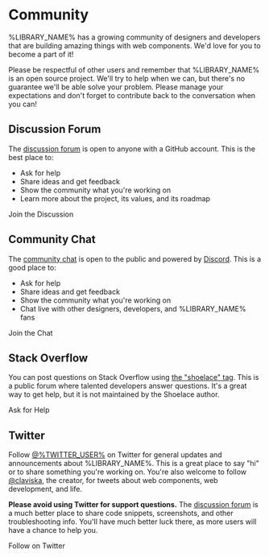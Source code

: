 # Community

%LIBRARY_NAME% has a growing community of designers and developers that are building amazing things with web components. We'd love for you to become a part of it!

Please be respectful of other users and remember that %LIBRARY_NAME% is an open source project. We'll try to help when we can, but there's no guarantee we'll be able solve your problem. Please manage your expectations and don't forget to contribute back to the conversation when you can!

## Discussion Forum

The [discussion forum](%REPO_URL%/discussions) is open to anyone with a GitHub account. This is the best place to:

- Ask for help
- Share ideas and get feedback
- Show the community what you're working on
- Learn more about the project, its values, and its roadmap

<o-button variant="primary" href="%REPO_URL%/discussions" target="_blank">
  <o-icon name="github" slot="prefix"></o-icon>
  Join the Discussion
</o-button>

## Community Chat

The [community chat](https://discord.gg/mg8f26C) is open to the public and powered by [Discord](https://discord.com/). This is a good place to:

- Ask for help
- Share ideas and get feedback
- Show the community what you're working on
- Chat live with other designers, developers, and %LIBRARY_NAME% fans

<o-button variant="primary" href="https://discord.gg/mg8f26C" target="_blank">
  <o-icon name="discord" slot="prefix"></o-icon>
  Join the Chat
</o-button>

## Stack Overflow

You can post questions on Stack Overflow using [the "shoelace" tag](https://stackoverflow.com/questions/tagged/shoelace). This is a public forum where talented developers answer questions. It's a great way to get help, but it is not maintained by the Shoelace author.

<o-button variant="primary" href="https://stackoverflow.com/questions/ask?tags=shoelace" target="_blank">
  <o-icon name="stack-overflow" slot="prefix"></o-icon>
  Ask for Help
</o-button>

## Twitter

Follow [@%TWITTER_USER%](https://twitter.com/%TWITTER_USER%) on Twitter for general updates and announcements about %LIBRARY_NAME%. This is a great place to say "hi" or to share something you're working on. You're also welcome to follow [@claviska](https://twitter.com/claviska), the creator, for tweets about web components, web development, and life.

**Please avoid using Twitter for support questions.** The [discussion forum](%REPO_URL%/discussions) is a much better place to share code snippets, screenshots, and other troubleshooting info. You'll have much better luck there, as more users will have a chance to help you.

<o-button variant="primary" href="https://twitter.com/%TWITTER_USER%" target="_blank">
  <o-icon name="twitter" slot="prefix"></o-icon>
  Follow on Twitter
</o-button>
